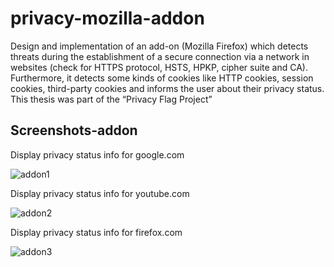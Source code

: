 # privacy-mozilla-addon
Design and implementation of an add-on (Mozilla Firefox) which detects threats during the establishment of a secure connection via a network in websites (check for HTTPS protocol, HSTS, HPKP, cipher suite and CA). Furthermore, it detects some kinds of cookies like HTTP cookies, session cookies, third-party cookies and informs the user about their privacy status. This thesis was part of the “Privacy Flag Project”

## Screenshots-addon


Display privacy status info for google.com

![addon1](https://user-images.githubusercontent.com/17955110/31492146-73776c7c-af52-11e7-93f6-6aafa90dc20e.png)



Display privacy status info for youtube.com

![addon2](https://user-images.githubusercontent.com/17955110/31492147-75874618-af52-11e7-88dd-bb270825a2d5.png)



Display privacy status info for firefox.com

![addon3](https://user-images.githubusercontent.com/17955110/31492148-7823e0fc-af52-11e7-8893-91a97bc3aee3.png)

